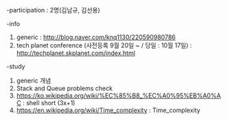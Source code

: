-participation : 2명(김남규, 김선용)

-info

1. generic : http://blog.naver.com/knq1130/220590980786
2. tech planet conference (사전등록 9월 20일 ~ / 당일 : 10월 17일) : http://techplanet.skplanet.com/index.html


-study

1. generic 개념
2. Stack and Queue problems check
3. https://ko.wikipedia.org/wiki/%EC%85%B8_%EC%A0%95%EB%A0%AC : shell short (3x+1)
3. https://en.wikipedia.org/wiki/Time_complexity : Time_complexity


